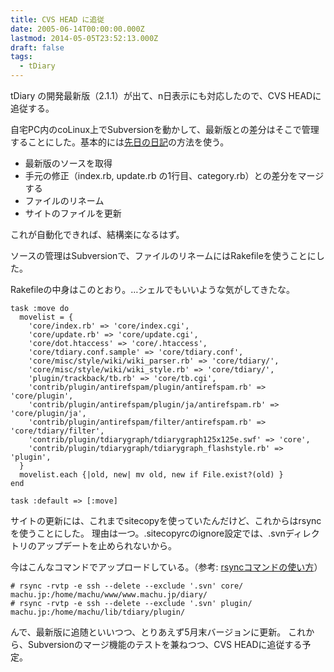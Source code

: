 ```yaml
---
title: CVS HEAD に追従
date: 2005-06-14T00:00:00.000Z
lastmod: 2014-05-05T23:52:13.000Z
draft: false
tags:
  - tDiary
---
```


tDiary の開発最新版（2.1.1）が出て、n日表示にも対応したので、CVS HEADに追従する。

自宅PC内のcoLinux上でSubversionを動かして、最新版との差分はそこで管理することにした。基本的には[先日の日記](/posts/20050523/p01)の方法を使う。

- 最新版のソースを取得
- 手元の修正（index.rb, update.rb の1行目、category.rb）との差分をマージする
- ファイルのリネーム
- サイトのファイルを更新

これが自動化できれば、結構楽になるはず。

ソースの管理はSubversionで、ファイルのリネームにはRakefileを使うことにした。

Rakefileの中身はこのとおり。…シェルでもいいような気がしてきたな。

```
task :move do
  movelist = {
    'core/index.rb' => 'core/index.cgi',
    'core/update.rb' => 'core/update.cgi',
    'core/dot.htaccess' => 'core/.htaccess',
    'core/tdiary.conf.sample' => 'core/tdiary.conf',
    'core/misc/style/wiki/wiki_parser.rb' => 'core/tdiary/',
    'core/misc/style/wiki/wiki_style.rb' => 'core/tdiary/',
    'plugin/trackback/tb.rb' => 'core/tb.cgi',
    'contrib/plugin/antirefspam/plugin/antirefspam.rb' => 'core/plugin',
    'contrib/plugin/antirefspam/plugin/ja/antirefspam.rb' => 'core/plugin/ja',
    'contrib/plugin/antirefspam/filter/antirefspam.rb' => 'core/tdiary/filter',
    'contrib/plugin/tdiarygraph/tdiarygraph125x125e.swf' => 'core',
    'contrib/plugin/tdiarygraph/tdiarygraph_flashstyle.rb' => 'plugin',
  }
  movelist.each {|old, new| mv old, new if File.exist?(old) }
end

task :default => [:move]
```

サイトの更新には、これまでsitecopyを使っていたんだけど、これからはrsyncを使うことにした。 理由は一つ。.sitecopyrcのignore設定では、.svnディレクトリのアップデートを止められないから。

今はこんなコマンドでアップロードしている。（参考: [rsyncコマンドの使い方](http://www.mediaweb.biz/database/backup/rsync.html)）

```
# rsync -rvtp -e ssh --delete --exclude '.svn' core/ machu.jp:/home/machu/www/www.machu.jp/diary/
# rsync -rvtp -e ssh --delete --exclude '.svn' plugin/ machu.jp:/home/machu/lib/tdiary/plugin/
```

んで、最新版に追随といいつつ、とりあえず5月末バージョンに更新。 これから、Subversionのマージ機能のテストを兼ねつつ、CVS HEADに追従する予定。
